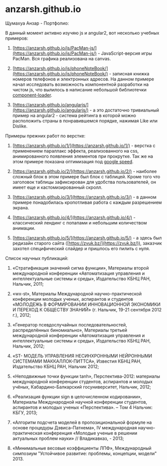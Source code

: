 # anzarsh.github.io

Щумахуа Анзар - Портфолио:

В данный момент активно изучяю js и angular2, вот несколько учебных примеров:

1. [https://anzarsh.github.io/js/PacMan-js/](https://anzarsh.github.io/js/PacMan-js/) - JavaScript-версия игры PacMan. Вся графика реализована на canvas.

2. [https://anzarsh.github.io/js/phoneNoteBook/](https://anzarsh.github.io/js/phoneNoteBook/) - записная книжка номеров телефонов и электронных адресов. На данном примере начал исследовать возможность компонентной разработки на чистом js, что вылилось в написание небольшой библиотечки [component-loader](https://github.com/anzarsh/component-loader).

3. [https://anzarsh.github.io/angularjs/](https://anzarsh.github.io/angularjs/) - а это достаточно тривиальный пример на angular2 - система рейтинга в которой можно расположить страны в понравившемся порядке, нажимая Like или Dislike.

Примеры прежних работ по верстке:

1. [https://anzarsh.github.io/1/](https://anzarsh.github.io/1/) - верстка с применением параллакс эффекта, реализованного на css, 
анимированного появления элементов при прокрутке. Так же на этом примере показана оптимизация под [google speed](https://developers.google.com/speed/pagespeed/insights/?url=https%3A%2F%2Fanzarsh.github.io%2F1%2F&tab=mobile).

2. [https://anzarsh.github.io/2/](https://anzarsh.github.io/2/) - наиболее сложный блок в этом примере был блок с таблицей. Кроме того что заголовок таблицы зафиксирован для удобства пользователей, он имеет еще и кастомизированный скролл.

3. [https://anzarsh.github.io/3/](https://anzarsh.github.io/3/) - в данном примере понадобилась кропотливая работа с каждым разрешением экрана.

4. [https://anzarsh.github.io/4/](https://anzarsh.github.io/4/) - классический лендинг с попапами и небольшим количеством анимации.

5. [https://anzarsh.github.io/5/](https://anzarsh.github.io/5/) - а здесь был редизайн старого сайта ([https://zvuk.bz/](https://zvuk.bz/)), заказчик захотел специфический слайдер и пришлось его пилить с нуля.

Список научных публикаций:

1.	«Стратификация значений сигма функции», Материалы второй международной конференции «Автоматизация управления и интеллектуальные системы и среды», Издательство КБНЦ РАН, Нальчик, 2011;

2.	«wx-st», Материалы Международной научно-практической конференции молодых ученых, аспирантов и студентов «МОЛОДЕЖЬ В ФОРМИРОВАНИИ ИННОВАЦИОННОЙ ЭКОНОМИКИ И ПЕРЕХОД К ОБЩЕСТВУ ЗНАНИЙ» (г. Нальчик, 19-21 сентября 2012 г.), 2012;

3.	«Генератор псевдослучайных последовательностей, распределённых биномиально», Материалы третьей международной конференции «Автоматизация управления и интеллектуальные системы и среды», Издательство КБНЦ РАН, Нальчик, 2012;

4.	«ST- МОДЕЛЬ УПРАВЛЕНИЯ НЕСИНХРОННЫМИ НЕЙРОННЫМИ СИСТЕМАМИ МАККАЛЛОК-ПИТТСА», Известия КБНЦ РАН, Издательство КБНЦ РАН, Нальчик 2012;

5.	«Неподвижные точки функции tanh», Перспектива-2012: материалы международной конференции студентов, аспирантов и молодых учёных, Кабардино-Балкарский госуниверситет, Нальчик, 2012;

6. «Реализация функции sign в целочисленном кодировании», Материалы Международной научной конференции студентов, аспирантов и молодых ученых «Перспектива». – Том 4 Нальчик: КБГУ, 2013; 

7. «Алгоритм подсчета моделей в пропозициональной формуле на основе процедуры Дэвиса–Патнема», IV международная научно-практическая конференция «Молодые ученые в решении актуальных проблем науки» // Владикавказ, - 2013; 

8. «Минимальные весовые коэффициенты ЛПФ», Международный симпозиум "Устойчивое развитие: проблемы, концепции, модели" 2013. 
